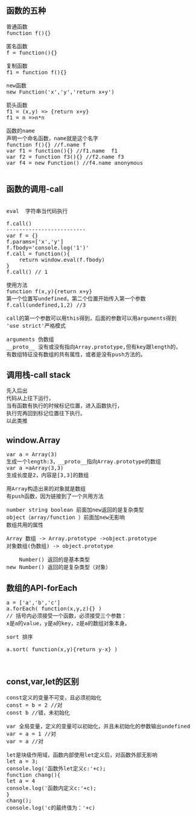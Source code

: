 函数的五种
-
<pre>
普通函数
function f(){}

匿名函数
f = function(){}

复制函数
f1 = function f(){}

new函数
new Function('x','y','return x+y')

箭头函数
f1 = (x,y) => {return x+y}
f1 = n =>n*n

函数的name
声明一个命名函数，name就是这个名字
function f(){} //f.name f
var f1 = function(){} //f1.name  f1
var f2 = function f3(){} //f2.name f3
var f4 = new Function() //f4.name anonymous

</pre>

函数的调用-call
-
<pre>

eval  字符串当代码执行

f.call()
-------------------------
var f = {}
f.params=['x','y']
f.fbody='console.log('1')'
f.call = function(){
	return window.eval(f.fbody)
}
f.call() // 1

使用方法
function f(x,y){return x+y}
第一个位置写undefined，第二个位置开始传入第一个参数
f.call(undefined,1,2) //3

call的第一个参数可以用this得到，后面的参数可以用arguments得到
'use strict'严格模式

arguments 伪数组
__proto__ 没有或没有指向Array.prototype,但有key跟length的，
有数组特征没有数组的共有属性，或者是没有push方法的。
</pre>

调用栈-call stack
-
<pre>
先入后出
代码从上往下运行，
当有函数有执行的时候标记位置，进入函数执行，
执行完再回到标记位置往下执行。
以此类推
</pre>

window.Array
-
<pre>
var a = Array(3)
生成一个length:3，__proto__指向Array.prototype的数组
var a =aArray(3,3)
生成长度是2，内容是[3,3]的数组

用Array构造出来的对象就是数组
有push函数，因为链接到了一个共用方法

number string boolean 前面加new返回的是复杂类型
object（array/function ）前面加new无影响
数组共用的属性

Array 数组 -> Array.prototype ->object.prototype
对象数组(伪数组) -> object.prototype

    Number() 返回的是基本类型
new Number() 返回的是复杂类型（对象）
</pre>
数组的API-forEach
-
<pre>
a = ['a','b','c']
a.forEach( function(x,y,z){} ) 
// 括号内必须接受一个函数，必须接受三个参数：
x是a的value，y是a的key，z是a的数组对象本身。

sort 排序

a.sort( function(x,y){return y-x} )


</pre>

const,var,let的区别
-
<pre>
const定义的变量不可变，且必须初始化
const = b = 2 //对
const b //错，未初始化

var 全局变量，定义的变量可以初始化，并且未初始化的参数输出undefined
var = a = 1 //对
var = a //对

let是块级作用域，函数内部使用let定义后，对函数外部无影响
let a = 3;
console.log('函数外let定义c:'+c);
function chang(){
let a = 4
console.log('函数内定义c:'+c);
}
chang();
console.log('c的最终值为：'+c)
</pre>


